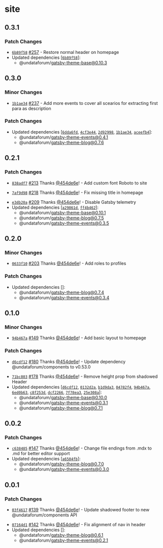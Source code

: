 # site

## 0.3.1

### Patch Changes

- [`6b89f58`](https://github.com/UNDataForum/gatsby-themes/commit/6b89f58a210fd3329a832673b3b21aa30dab22ba)
  [#257](https://github.com/UNDataForum/gatsby-themes/pull/257) - Restore normal
  header on homepage
- Updated dependencies
  [[`6b89f58`](https://github.com/UNDataForum/gatsby-themes/commit/6b89f58a210fd3329a832673b3b21aa30dab22ba)]:
  - @undataforum/gatsby-theme-base@0.10.3

## 0.3.0

### Minor Changes

- [`1b1ae34`](https://github.com/UNDataForum/gatsby-themes/commit/1b1ae34a59575f70df2ac3c88704b89bc7302ba9)
  [#237](https://github.com/UNDataForum/gatsby-themes/pull/237) - Add more
  events to cover all scearios for extracting first para as description

### Patch Changes

- Updated dependencies
  [[`6dda6fd`](https://github.com/UNDataForum/gatsby-themes/commit/6dda6fdb6bfc515ba0acfd18026a515cd3412166),
  [`4cf3e44`](https://github.com/UNDataForum/gatsby-themes/commit/4cf3e440ca1726ae5c02ee4a2ff650f9d8dcfca5),
  [`2d92998`](https://github.com/UNDataForum/gatsby-themes/commit/2d92998044b182854ef562894a219fb9f8e6a60a),
  [`1b1ae34`](https://github.com/UNDataForum/gatsby-themes/commit/1b1ae34a59575f70df2ac3c88704b89bc7302ba9),
  [`aceefb4`](https://github.com/UNDataForum/gatsby-themes/commit/aceefb4cdb9be865d4db95a37463e900cbb2db69)]:
  - @undataforum/gatsby-theme-events@0.4.1
  - @undataforum/gatsby-theme-blog@0.7.6

## 0.2.1

### Patch Changes

- [`838adf7`](https://github.com/UNDataForum/gatsby-themes/commit/838adf73f0da99f10425ddd78b6dbe1a96bbba43)
  [#213](https://github.com/UNDataForum/gatsby-themes/pull/213) Thanks
  [@454de6e](https://github.com/454de6e)! - Add custom font Roboto to site

* [`7af9d98`](https://github.com/UNDataForum/gatsby-themes/commit/7af9d98391a9d8c5fb4386f1784b33cd34f98230)
  [#218](https://github.com/UNDataForum/gatsby-themes/pull/218) Thanks
  [@454de6e](https://github.com/454de6e)! - Fix missing title in homepage

- [`e3db20a`](https://github.com/UNDataForum/gatsby-themes/commit/e3db20acc695a11aa523c66b9b77d035001202f5)
  [#209](https://github.com/UNDataForum/gatsby-themes/pull/209) Thanks
  [@454de6e](https://github.com/454de6e)! - Disable Gatsby telemetry
- Updated dependencies
  [[`a29861d`](https://github.com/UNDataForum/gatsby-themes/commit/a29861d7325fee0bdc93628d5c2d106b78e4667f),
  [`ff4b462`](https://github.com/UNDataForum/gatsby-themes/commit/ff4b46269d2931f234707b827bd2368729c8eaf8)]:
  - @undataforum/gatsby-theme-base@0.10.1
  - @undataforum/gatsby-theme-blog@0.7.5
  - @undataforum/gatsby-theme-events@0.3.5

## 0.2.0

### Minor Changes

- [`0633f10`](https://github.com/UNDataForum/gatsby-themes/commit/0633f1067971fed18a5bc617d52cafeeb089b31d)
  [#203](https://github.com/UNDataForum/gatsby-themes/pull/203) Thanks
  [@454de6e](https://github.com/454de6e)! - Add roles to profiles

### Patch Changes

- Updated dependencies []:
  - @undataforum/gatsby-theme-blog@0.7.4
  - @undataforum/gatsby-theme-events@0.3.4

## 0.1.0

### Minor Changes

- [`94b467a`](https://github.com/UNDataForum/gatsby-themes/commit/94b467a2ae6da9d828133b0bd0f9b16e84140642)
  [#149](https://github.com/UNDataForum/gatsby-themes/pull/149) Thanks
  [@454de6e](https://github.com/454de6e)! - Add basic layout to homepage

### Patch Changes

- [`d6cdf12`](https://github.com/UNDataForum/gatsby-themes/commit/d6cdf12ef789b0f32678b8213296da06de038930)
  [#180](https://github.com/UNDataForum/gatsby-themes/pull/180) Thanks
  [@454de6e](https://github.com/454de6e)! - Update dependency
  @undataforum/components to v0.53.0

* [`71bc803`](https://github.com/UNDataForum/gatsby-themes/commit/71bc80346b0a620523f4deec68681c75739574f0)
  [#178](https://github.com/UNDataForum/gatsby-themes/pull/178) Thanks
  [@454de6e](https://github.com/454de6e)! - Remove height prop from shadowed
  Header
* Updated dependencies
  [[`d6cdf12`](https://github.com/UNDataForum/gatsby-themes/commit/d6cdf12ef789b0f32678b8213296da06de038930),
  [`0132d2a`](https://github.com/UNDataForum/gatsby-themes/commit/0132d2a0ea72ab526b466a472f34bf61da851950),
  [`b1d9da3`](https://github.com/UNDataForum/gatsby-themes/commit/b1d9da3f1ed6e12bc6b5194dd353c1231c8e6774),
  [`04782f4`](https://github.com/UNDataForum/gatsby-themes/commit/04782f4e108d7dcfcaa60983adf07604957a5217),
  [`94b467a`](https://github.com/UNDataForum/gatsby-themes/commit/94b467a2ae6da9d828133b0bd0f9b16e84140642),
  [`6ed0b63`](https://github.com/UNDataForum/gatsby-themes/commit/6ed0b6380ddd72ebeb8607ed2419e4db937e119f),
  [`c8f253d`](https://github.com/UNDataForum/gatsby-themes/commit/c8f253d675d79c9959e2d87b83ad835e20c41ad5),
  [`dcf2266`](https://github.com/UNDataForum/gatsby-themes/commit/dcf22668731ed6c55f373c4f814cd83ed62e8d64),
  [`7f78ea3`](https://github.com/UNDataForum/gatsby-themes/commit/7f78ea3a414fa4bfacdf0410c46cb5e7336699fe),
  [`25e308a`](https://github.com/UNDataForum/gatsby-themes/commit/25e308a100d491c5c18efa74b775dd4aa5736553)]:
  - @undataforum/gatsby-theme-base@0.10.0
  - @undataforum/gatsby-theme-events@0.3.1
  - @undataforum/gatsby-theme-blog@0.7.1

## 0.0.2

### Patch Changes

- [`c638485`](https://github.com/UNDataForum/gatsby-themes/commit/c638485f82737523bd274167fc2c567685ce731f)
  [#147](https://github.com/UNDataForum/gatsby-themes/pull/147) Thanks
  [@454de6e](https://github.com/454de6e)! - Change file endings from .mdx to .md
  for better editor support
- Updated dependencies
  [[`a6504fb`](https://github.com/UNDataForum/gatsby-themes/commit/a6504fb1bc608bdb98e9d4c5cce1e58a53fedfc4)]:
  - @undataforum/gatsby-theme-blog@0.7.0
  - @undataforum/gatsby-theme-events@0.3.0

## 0.0.1

### Patch Changes

- [`03f4617`](https://github.com/UNDataForum/gatsby-themes/commit/03f46179910e83e90b70e7f5bb1e15e9a2a170ac)
  [#139](https://github.com/UNDataForum/gatsby-themes/pull/139) Thanks
  [@454de6e](https://github.com/454de6e)! - Update shadowed footer to new
  @undataforum/components API

* [`07164d1`](https://github.com/UNDataForum/gatsby-themes/commit/07164d1d8aa81a15615a26136fefd7163fe44d01)
  [#142](https://github.com/UNDataForum/gatsby-themes/pull/142) Thanks
  [@454de6e](https://github.com/454de6e)! - Fix alignment of nav in header
* Updated dependencies []:
  - @undataforum/gatsby-theme-blog@0.6.1
  - @undataforum/gatsby-theme-events@0.2.1
